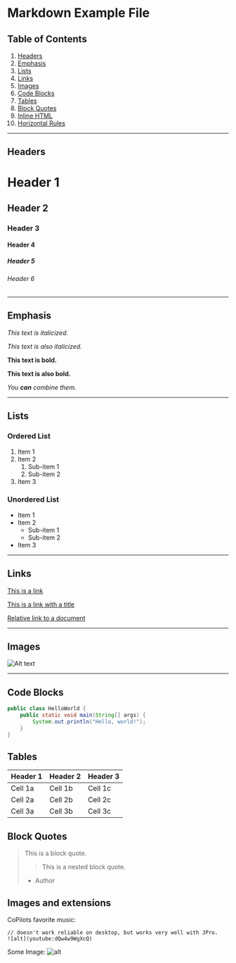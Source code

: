 # Markdown Example File

## Table of Contents
1. [Headers](#headers)
2. [Emphasis](#emphasis)
3. [Lists](#lists)
4. [Links](#links)
5. [Images](#images)
6. [Code Blocks](#code-blocks)
7. [Tables](#tables)
8. [Block Quotes](#block-quotes)
9. [Inline HTML](#inline-html)
10. [Horizontal Rules](#horizontal-rules)

---

## Headers

# Header 1
## Header 2
### Header 3
#### Header 4
##### Header 5
###### Header 6

---

## Emphasis

*This text is italicized.*

_This text is also italicized._

**This text is bold.**

__This text is also bold.__

*You **can** combine them.*

---

## Lists

### Ordered List

1. Item 1
2. Item 2
   1. Sub-item 1
   2. Sub-item 2
3. Item 3

### Unordered List

- Item 1
- Item 2
   - Sub-item 1
   - Sub-item 2
- Item 3

---

## Links

[This is a link](https://www.example.com)

[This is a link with a title](https://www.example.com "Example.com")

[Relative link to a document](./document.md)

---

## Images

![Alt text](https://www.example.com/image.jpg "Image Title")

---

## Code Blocks

```java
public class HelloWorld {
    public static void main(String[] args) {
        System.out.println("Hello, world!");
    }
}
```

## Tables
| Header 1 | Header 2 | Header 3 |
|----------|----------|----------|
| Cell 1a  | Cell 1b  | Cell 1c  |
| Cell 2a  | Cell 2b  | Cell 2c  |
| Cell 3a  | Cell 3b  | Cell 3c  |

## Block Quotes

> This is a block quote.
>
>> This is a nested block quote.
>
> - Author


## Images and extensions

CoPilots favorite music:
```
// doesn't work reliable on desktop, but works very well with JPro.
![alt](youtube:dQw4w9WgXcQ)
```

Some Image:
![alt](https://www.jpro.one/app/default/resourcesencoded/cp:/1/1/one/jpro/img/landing/DUKE-forward.png)
